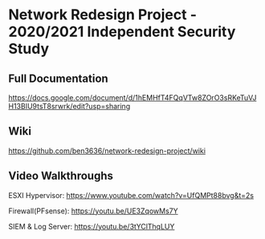 # Network Redesign Project - 2020/2021 Independent Security Study

## Full Documentation
https://docs.google.com/document/d/1hEMHfT4FQqVTw8ZOrO3sRKeTuVJH13BIU9tsT8srwrk/edit?usp=sharing

## Wiki
https://github.com/ben3636/network-redesign-project/wiki

## Video Walkthroughs

ESXI Hypervisor: https://www.youtube.com/watch?v=UfQMPt88bvg&t=2s

Firewall(PFsense): https://youtu.be/UE3ZqowMs7Y

SIEM & Log Server: https://youtu.be/3tYClThqLUY


